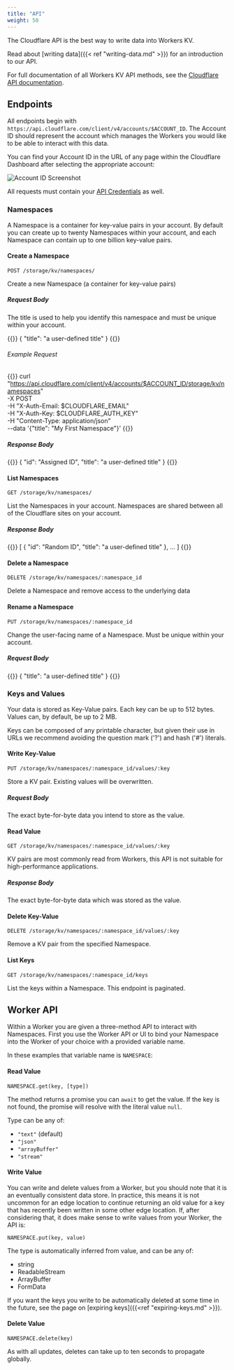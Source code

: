 ```yaml
---
title: "API"
weight: 50
---
```


The Cloudflare API is the best way to write data into Workers KV.

Read about [writing data]({{< ref "writing-data.md" >}}) for an introduction
to our API.

For full documentation of all Workers KV API methods, see the
[Cloudflare API documentation](https://api.cloudflare.com/#workers-kv-namespace-properties).

## Endpoints

All endpoints begin with `https://api.cloudflare.com/client/v4/accounts/$ACCOUNT_ID`.
The Account ID should represent the account which manages the Workers you would like
to be able to interact with this data.

You can find your Account ID in the URL of any page within the Cloudflare Dashboard
after selecting the appropriate account:

![Account ID Screenshot](/reference/media/account-id-url.png)

All requests must contain your
[API Credentials](https://support.cloudflare.com/hc/en-us/articles/200167836-Where-do-I-find-my-Cloudflare-API-key-) as well.

### Namespaces

A Namespace is a container for key-value pairs in your account. By default you
can create up to twenty Namespaces within your account, and each Namespace can
contain up to one billion key-value pairs.

#### Create a Namespace
`POST /storage/kv/namespaces/`

Create a new Namespace (a container for key-value pairs)

##### Request Body
The title is used to help you identify this namespace and must be unique within
your account.

{{<highlight JSON>}}
{
  "title": "a user-defined title"
}
{{</highlight>}}

###### Example Request

{{<highlight bash>}}
curl "https://api.cloudflare.com/client/v4/accounts/$ACCOUNT_ID/storage/kv/namespaces" \
-X POST \
-H "X-Auth-Email: $CLOUDFLARE_EMAIL" \
-H "X-Auth-Key: $CLOUDFLARE_AUTH_KEY" \
-H "Content-Type: application/json" \
--data '{"title": "My First Namespace"}'
{{</highlight>}}

##### Response Body
{{<highlight JSON>}}
{
  "id": "Assigned ID",
  "title": "a user-defined title"
}
{{</highlight>}}

#### List Namespaces
`GET /storage/kv/namespaces/`

List the Namespaces in your account. Namespaces are shared between all of the
Cloudflare sites on your account.

##### Response Body
{{<highlight JSON>}}
[
  {
    "id": "Random ID",
    "title": "a user-defined title"
  },
  ...
]
{{</highlight>}}

#### Delete a Namespace
`DELETE /storage/kv/namespaces/:namespace_id`

Delete a Namespace and remove access to the underlying data

#### Rename a Namespace
`PUT /storage/kv/namespaces/:namespace_id`

Change the user-facing name of a Namespace. Must be unique within your account.

##### Request Body
{{<highlight JSON>}}
{
  "title": "a user-defined title"
}
{{</highlight>}}

### Keys and Values

Your data is stored as Key-Value pairs. Each key can be up to 512 bytes.
Values can, by default, be up to 2 MB.

Keys can be composed of any printable character, but given their use in URLs we
recommend avoiding the question mark ('?') and hash ('#') literals.

#### Write Key-Value
`PUT /storage/kv/namespaces/:namespace_id/values/:key`

Store a KV pair. Existing values will be overwritten.

##### Request Body

The exact byte-for-byte data you intend to store as the value.

#### Read Value
`GET /storage/kv/namespaces/:namespace_id/values/:key`

KV pairs are most commonly read from Workers, this API is not suitable for
high-performance applications.

##### Response Body

The exact byte-for-byte data which was stored as the value.

#### Delete Key-Value
`DELETE /storage/kv/namespaces/:namespace_id/values/:key`

Remove a KV pair from the specified Namespace.

#### List Keys
`GET /storage/kv/namespaces/:namespace_id/keys`

List the keys within a Namespace. This endpoint is paginated.

## Worker API

Within a Worker you are given a three-method API to interact with Namespaces.
First you use the Worker API or UI to bind your Namespace into the Worker of
your choice with a provided variable name.

In these examples that variable name is `NAMESPACE`:

#### Read Value

`NAMESPACE.get(key, [type])`

The method returns a promise you can `await` to get the value. If the key
is not found, the promise will resolve with the literal value `null`.

Type can be any of:

- `"text"` (default)
- `"json"`
- `"arrayBuffer"`
- `"stream"`

#### Write Value

You can write and delete values from a Worker, but you should note that it is an
eventually consistent data store. In practice, this means it is not uncommon for
an edge location to continue returning an old value for a key that has recently
been written in some other edge location. If, after considering that, it does
make sense to write values from your Worker, the API is:

`NAMESPACE.put(key, value)`

The type is automatically inferred from value, and can be any of:

- string
- ReadableStream
- ArrayBuffer
- FormData

If you want the keys you write to be automatically deleted at some time in the
future, see the page on [expiring keys]({{<ref "expiring-keys.md" >}}).

#### Delete Value

`NAMESPACE.delete(key)`

As with all updates, deletes can take up to ten seconds to propagate globally.

<style>
h4 !important {
  font-size: 1rem;
}
</style>
